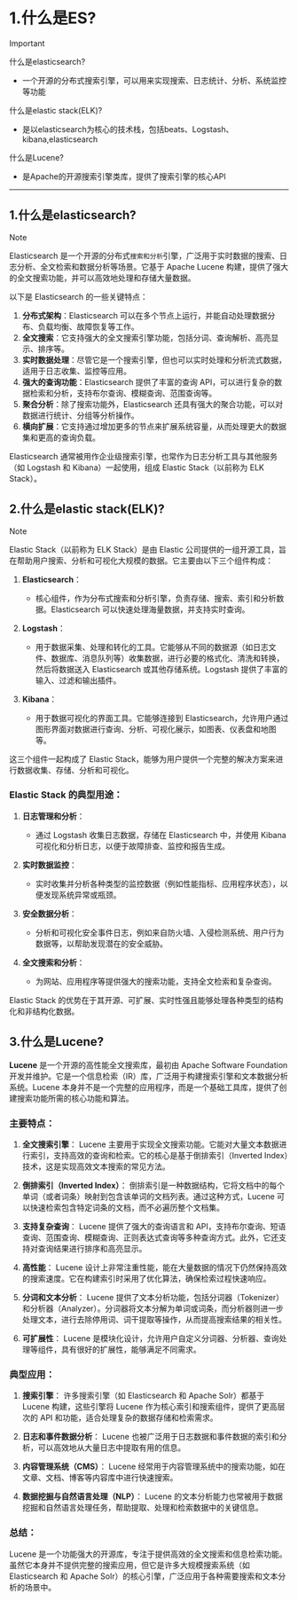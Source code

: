 # 1.什么是ES?

> [!important]
>
> 什么是elasticsearch?
>
> - 一个开源的分布式搜索引擎，可以用来实现搜索、日志统计、分析、系统监控等功能
>
> 什么是elastic stack(ELK)?
>
> - 是以elasticsearch为核心的技术栈，包括beats、Logstash、kibana,elasticsearch
>
> 什么是Lucene?
>
> - 是Apache的开源搜索引擎类库，提供了搜索引擎的核心APl

---

## 1.什么是elasticsearch?

> [!note]
>
> Elasticsearch 是一个开源的分布式`搜索和分析`引擎，广泛用于实时数据的搜索、日志分析、全文检索和数据分析等场景。它基于 Apache Lucene 构建，提供了强大的全文搜索功能，并可以高效地处理和存储大量数据。

以下是 Elasticsearch 的一些关键特点：

1. **分布式架构**：Elasticsearch 可以在多个节点上运行，并能自动处理数据分布、负载均衡、故障恢复等工作。
2. **全文搜索**：它支持强大的全文搜索引擎功能，包括分词、查询解析、高亮显示、排序等。
3. **实时数据处理**：尽管它是一个搜索引擎，但也可以实时处理和分析流式数据，适用于日志收集、监控等应用。
4. **强大的查询功能**：Elasticsearch 提供了丰富的查询 API，可以进行复杂的数据检索和分析，支持布尔查询、模糊查询、范围查询等。
5. **聚合分析**：除了搜索功能外，Elasticsearch 还具有强大的聚合功能，可以对数据进行统计、分组等分析操作。
6. **横向扩展**：它支持通过增加更多的节点来扩展系统容量，从而处理更大的数据集和更高的查询负载。

Elasticsearch 通常被用作企业级搜索引擎，也常作为日志分析工具与其他服务（如 Logstash 和 Kibana）一起使用，组成 Elastic Stack（以前称为 ELK Stack）。

## 2.什么是elastic stack(ELK)?

> [!note]
>
> Elastic Stack（以前称为 ELK Stack）是由 Elastic 公司提供的一组开源工具，旨在帮助用户搜索、分析和可视化大规模的数据。它主要由以下三个组件构成：

1. **Elasticsearch**：
   - 核心组件，作为分布式搜索和分析引擎，负责存储、搜索、索引和分析数据。Elasticsearch 可以快速处理海量数据，并支持实时查询。

2. **Logstash**：
   - 用于数据采集、处理和转化的工具。它能够从不同的数据源（如日志文件、数据库、消息队列等）收集数据，进行必要的格式化、清洗和转换，然后将数据送入 Elasticsearch 或其他存储系统。Logstash 提供了丰富的输入、过滤和输出插件。

3. **Kibana**：
   - 用于数据可视化的界面工具。它能够连接到 Elasticsearch，允许用户通过图形界面对数据进行查询、分析、可视化展示，如图表、仪表盘和地图等。

这三个组件一起构成了 Elastic Stack，能够为用户提供一个完整的解决方案来进行数据收集、存储、分析和可视化。

### Elastic Stack 的典型用途：
1. **日志管理和分析**：
   - 通过 Logstash 收集日志数据，存储在 Elasticsearch 中，并使用 Kibana 可视化和分析日志，以便于故障排查、监控和报告生成。
   
2. **实时数据监控**：
   - 实时收集并分析各种类型的监控数据（例如性能指标、应用程序状态），以便发现系统异常或瓶颈。

3. **安全数据分析**：
   - 分析和可视化安全事件日志，例如来自防火墙、入侵检测系统、用户行为数据等，以帮助发现潜在的安全威胁。

4. **全文搜索和分析**：
   - 为网站、应用程序等提供强大的搜索功能，支持全文检索和复杂查询。

Elastic Stack 的优势在于其开源、可扩展、实时性强且能够处理各种类型的结构化和非结构化数据。

## 3.什么是Lucene?

**Lucene** 是一个开源的高性能全文搜索库，最初由 Apache Software Foundation 开发并维护。它是一个信息检索（IR）库，广泛用于构建搜索引擎和文本数据分析系统。Lucene 本身并不是一个完整的应用程序，而是一个基础工具库，提供了创建搜索功能所需的核心功能和算法。

### 主要特点：
1. **全文搜索引擎**：
   Lucene 主要用于实现全文搜索功能。它能对大量文本数据进行索引，支持高效的查询和检索。它的核心是基于倒排索引（Inverted Index）技术，这是实现高效文本搜索的常见方法。

2. **倒排索引（Inverted Index）**：
   倒排索引是一种数据结构，它将文档中的每个单词（或者词条）映射到包含该单词的文档列表。通过这种方式，Lucene 可以快速检索包含特定词条的文档，而不必遍历整个文档集。

3. **支持复杂查询**：
   Lucene 提供了强大的查询语言和 API，支持布尔查询、短语查询、范围查询、模糊查询、正则表达式查询等多种查询方式。此外，它还支持对查询结果进行排序和高亮显示。

4. **高性能**：
   Lucene 设计上非常注重性能，能在大量数据的情况下仍然保持高效的搜索速度。它在构建索引时采用了优化算法，确保检索过程快速响应。

5. **分词和文本分析**：
   Lucene 提供了文本分析功能，包括分词器（Tokenizer）和分析器（Analyzer）。分词器将文本分解为单词或词条，而分析器则进一步处理文本，进行去除停用词、词干提取等操作，从而提高搜索结果的相关性。

6. **可扩展性**：
   Lucene 是模块化设计，允许用户自定义分词器、分析器、查询处理等组件，具有很好的扩展性，能够满足不同需求。

### 典型应用：
1. **搜索引擎**：
   许多搜索引擎（如 Elasticsearch 和 Apache Solr）都基于 Lucene 构建，这些引擎将 Lucene 作为核心索引和搜索组件，提供了更高层次的 API 和功能，适合处理复杂的数据存储和检索需求。

2. **日志和事件数据分析**：
   Lucene 也被广泛用于日志数据和事件数据的索引和分析，可以高效地从大量日志中提取有用的信息。

3. **内容管理系统（CMS）**：
   Lucene 经常用于内容管理系统中的搜索功能，如在文章、文档、博客等内容库中进行快速搜索。

4. **数据挖掘与自然语言处理（NLP）**：
   Lucene 的文本分析能力也常被用于数据挖掘和自然语言处理任务，帮助提取、处理和检索数据中的关键信息。

### 总结：
Lucene 是一个功能强大的开源库，专注于提供高效的全文搜索和信息检索功能。虽然它本身并不提供完整的搜索应用，但它是许多大规模搜索系统（如 Elasticsearch 和 Apache Solr）的核心引擎，广泛应用于各种需要搜索和文本分析的场景中。